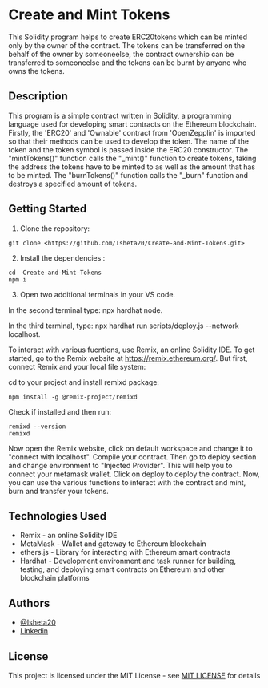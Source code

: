 
# Create and Mint Tokens

This Solidity program helps to create ERC20tokens which can be minted only by the owner of the contract. The tokens can be transferred on the behalf of the owner by someoneelse, the contract ownership can be transferred to someoneelse and the tokens can be burnt by anyone who owns the tokens. 
## Description
This program is a simple contract written in Solidity, a programming language used for developing smart contracts on the Ethereum blockchain. Firstly, the 'ERC20' and 'Ownable' contract from 'OpenZepplin' is imported so that their methods can be used to develop the token. The name of the token and the token symbol is passed inside the ERC20 constructor. The "mintTokens()" function calls the "_mint()" function to create tokens, taking the address the tokens have to be minted to as well as the amount that has to be minted. The "burnTokens()" function calls the "_burn" function and destroys a specified amount of tokens.

## Getting Started

1. Clone the repository:

```
git clone <https://github.com/Isheta20/Create-and-Mint-Tokens.git>
```

2. Install the dependencies :

```
cd  Create-and-Mint-Tokens         
npm i
```

3. Open two additional terminals in your VS code.

In the second terminal type: npx hardhat node.

In the third terminal, type: npx hardhat run scripts/deploy.js --network localhost.


To interact with various fucntions, use Remix, an online Solidity IDE. To get started, go to the Remix website at https://remix.ethereum.org/.
But first, connect Remix and your local file system:

cd to your project and install remixd package:

```
npm install -g @remix-project/remixd
```
Check if installed and then run:

```
remixd --version
remixd
```

Now open the Remix website, click on default workspace and change it to "connect with localhost". Compile your contract. Then go to deploy section and change environment to "Injected Provider". This will help you to connect your metamask wallet. Click on deploy to deploy the contract. Now, you can use the various functions to interact with the contract and mint, burn and transfer your tokens.

## Technologies Used 
- Remix - an online Solidity IDE  
- MetaMask - Wallet and gateway to Ethereum blockchain  
- ethers.js - Library for interacting with Ethereum smart contracts  
- Hardhat - Development environment and task runner for building, testing, and deploying smart contracts on Ethereum and other blockchain platforms
## Authors

- [@Isheta20](https://github.com/Isheta20)
- [Linkedin](www.linkedin.com/in/isheta-aggarwal-76a91b230)




## License

This project is licensed under the MIT License - see [MIT LICENSE](https://github.com/Isheta20/ETHAssessement/blob/main/LICENSE)
 for details

